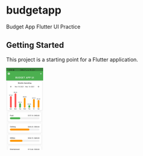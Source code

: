 # budgetapp

Budget App Flutter UI Practice

## Getting Started ##

This project is a starting point for a Flutter application.


<img src="https://github.com/visionxStudio/BudgetAppUI/blob/main/screenshots/snap1.jpg" width="100">